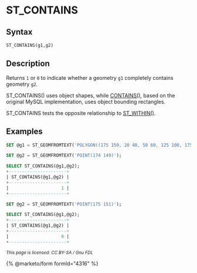 # ST\_CONTAINS

## Syntax

```sql
ST_CONTAINS(g1,g2)
```

## Description

Returns `1` or `0` to indicate whether a geometry `g1` completely contains geometry `g2`.

ST\_CONTAINS() uses object shapes, while [CONTAINS()](contains.md), based on the original MySQL implementation, uses object bounding rectangles.

ST\_CONTAINS tests the opposite relationship to [ST\_WITHIN()](st-within.md).

## Examples

```sql
SET @g1 = ST_GEOMFROMTEXT('POLYGON((175 150, 20 40, 50 60, 125 100, 175 150))');

SET @g2 = ST_GEOMFROMTEXT('POINT(174 149)');

SELECT ST_CONTAINS(@g1,@g2);
+----------------------+
| ST_CONTAINS(@g1,@g2) |
+----------------------+
|                    1 |
+----------------------+

SET @g2 = ST_GEOMFROMTEXT('POINT(175 151)');

SELECT ST_CONTAINS(@g1,@g2);
+----------------------+
| ST_CONTAINS(@g1,@g2) |
+----------------------+
|                    0 |
+----------------------+
```

<sub>_This page is licensed: CC BY-SA / Gnu FDL_</sub>

{% @marketo/form formId="4316" %}
